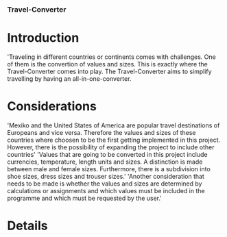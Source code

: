 ### Travel-Converter
# Introduction
'Traveling in different countries or continents comes with challenges. One of them is the convertion of values and sizes. This is exactly where the Travel-Converter comes into play. The Travel-Converter aims to simplify travelling by having an all-in-one-converter.
# Considerations
'Mexiko and the United States of America are popular travel destinations of Europeans and vice versa. Therefore the values and sizes of these countries where choosen to be the first getting implemented in this project. However, there is the possibility of expanding the project to include other countries'
'Values that are going to be converted in this project include currencies, temperature, length units and sizes. A distinction is made between male and female sizes. Furthermore, there is a subdivision into shoe sizes, dress sizes and trouser sizes.'
'Another consideration that needs to be made is whether the values and sizes are determined by calculations or assignments and which values must be included in the programme and which must be requested by the user.'
# Details
